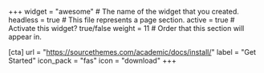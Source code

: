 +++
widget = "awesome"  # The name of the widget that you created.
headless = true  # This file represents a page section.
active = true  # Activate this widget? true/false
weight = 11  # Order that this section will appear in.



[cta]
  url = "https://sourcethemes.com/academic/docs/install/"
  label = "Get Started"
  icon_pack = "fas"
  icon = "download"
+++



